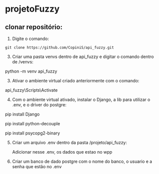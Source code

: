 # projetoFuzzy
## clonar repositório:
1. Digite o comando:
   
```git clone https://github.com/CopiniS/api_fuzzy.git```

3. Criar uma pasta venvs dentro de api_fuzzy e digitar o comando dentro de /venvs:

  python -m venv api_fuzzy

3. Ativar o ambiente virtual criado anteriormente com o comando:

  api_fuzzy\Scripts\Activate

4. Com o ambiente virtual ativado, instalar o Django, a lib para utilizar o .env, e o driver do postgre:

  pip install Django

  pip install python-decouple

  pip install psycopg2-binary

5. Criar um arquivo .env dentro da pasta /projeto/api_fuzzy:

   Adicionar nesse .env, os dados que estao no wpp

6. Criar um banco de dado postgre com o nome do banco, o usuario e a senha que estão no .env
